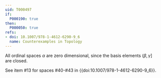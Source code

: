```yaml
---
uid: T000497
if:
  P000190: true
then:
  P000050: true
refs:
- doi: 10.1007/978-1-4612-6290-9_6
  name: Counterexamples in Topology
---
```


All ordinal spaces $\alpha$ are zero dimensional, since the basis elements $(\beta,\gamma]$ are closed.

See item #13 for spaces #40-#43 in {{doi:10.1007/978-1-4612-6290-9_6}}.
